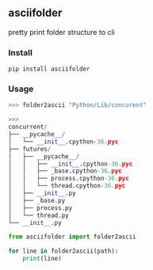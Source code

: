 ## asciifolder
pretty print folder structure to cli

### Install
```
pip install asciifolder
```

### Usage

```python
>>> folder2ascii "Python/Lib/concurent"

>>>
concurrent/
├── __pycache__/
│   └── __init__.cpython-36.pyc
├── futures/
│   ├── __pycache__/
│   │   ├── __init__.cpython-36.pyc
│   │   ├── _base.cpython-36.pyc
│   │   ├── process.cpython-36.pyc
│   │   └── thread.cpython-36.pyc
│   ├── __init__.py
│   ├── _base.py
│   ├── process.py
│   └── thread.py
└── __init__.py
```

```python
from asciifolder import folder2ascii

for line in folder2ascii(path):
    print(line)
```
